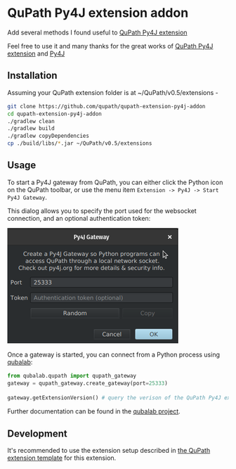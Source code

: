 # QuPath Py4J extension addon 

Add several methods I found useful to [QuPath Py4J extension](https://github.com/qupath/qupath-extension-py4j)

Feel free to use it and many thanks for the great works of
[QuPath Py4J extension](https://github.com/qupath/qupath-extension-py4j) and
[Py4J](https://www.py4j.org/)


## Installation

Assuming your QuPath extension folder is at ~/QuPath/v0.5/extensions -
```bash
git clone https://github.com/qupath/qupath-extension-py4j-addon  
cd qupath-extension-py4j-addon
./gradlew clean
./gradlew build
./gradlew copyDependencies
cp ./build/libs/*.jar ~/QuPath/v0.5/extensions
```

## Usage

To start a Py4J gateway from QuPath, you can either click the Python icon on
the QuPath toolbar, or use the menu item
`Extension -> Py4J -> Start Py4J Gateway`.

This dialog allows you to specify the port used for the websocket connection,
and an optional authentication token:

![A dialog box for the QuPath Py4J extension. A brief description of the purpose of a gateway, followed by "Port" and "Token" text fields followed by "Random" and "Copy" buttons, with "Cancel" and "OK" buttons at the bottom of the dialog.](gateway-options.png)

Once a gateway is started, you can connect from a Python process using
[qubalab](https://github.com/qupath/qubalab/):

```python
from qubalab.qupath import qupath_gateway
gateway = qupath_gateway.create_gateway(port=25333)

gateway.getExtensionVersion() # query the verison of the QuPath Py4J extension
```

Further documentation can be found in the [qubalab project](https://github.com/qupath/qubalab/).

## Development

It's recommended to use the extension setup described in
[the QuPath extension template](https://github.com/qupath/qupath-extension-template?tab=readme-ov-file#set-up-in-an-ide-optional)
for this extension.

